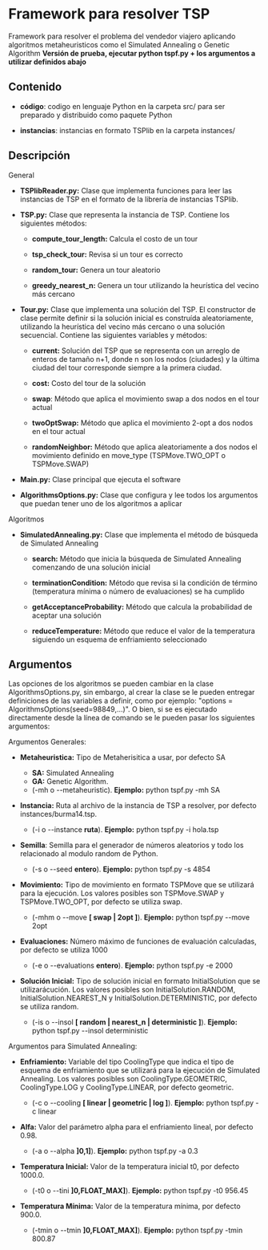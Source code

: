 # Framework para resolver TSP
Framework para resolver el problema del vendedor viajero aplicando algoritmos metaheuristicos como el Simulated Annealing o Genetic Algorithm
**Versión de prueba, ejecutar python tspf.py + los argumentos a utilizar definidos abajo**
## Contenido
* <b>código</b>: codigo en lenguaje Python en la carpeta src/ para ser preparado y distribuido como paquete Python

* <b>instancias</b>: instancias en formato TSPlib en la carpeta instances/

## Descripción

General

* **TSPlibReader.py:** Clase que implementa funciones para leer las instancias de TSP en el formato de la librería de instancias TSPlib.

* **TSP.py:** Clase que representa la instancia de TSP. Contiene los siguientes métodos:

	* **compute_tour_length:** Calcula el costo de un tour

	* **tsp_check_tour:** Revisa si un tour es correcto

	* **random_tour:** Genera un tour aleatorio

	* **greedy_nearest_n:** Genera un tour utilizando la heurística del vecino más cercano

* **Tour.py:** Clase que implementa una solución del TSP. El constructor de clase permite definir si la solución inicial es construída aleatoriamente, utilizando la heurística del vecino más cercano o una solución secuencial. Contiene las siguientes variables y métodos:

	* **current:** Solución del TSP que se representa con un arreglo de enteros de tamaño n+1, donde n son los nodos (ciudades) y la última ciudad del tour corresponde siempre a la primera ciudad. 

	* **cost:** Costo del tour de la solución

	* **swap**: Método que aplica el movimiento swap a dos nodos en el tour actual

	* **twoOptSwap:** Método que aplica el movimiento 2-opt a dos nodos en el tour actual

	* **randomNeighbor:** Método que aplica aleatoriamente a dos nodos el movimiento definido en move_type (TSPMove.TWO_OPT o TSPMove.SWAP)

  
* **Main.py:** Clase principal que ejecuta el software
 

* **AlgorithmsOptions.py:** Clase que configura y lee todos los argumentos que puedan tener uno de los algoritmos a aplicar

Algoritmos

* **SimulatedAnnealing.py:** Clase que implementa el método de búsqueda de Simulated Annealing

	* **search:** Método que inicia la búsqueda de Simulated Annealing comenzando de una solución inicial

	* **terminationCondition:** Método que revisa si la condición de término (temperatura mínima o número de evaluaciones) se ha cumplido

	* **getAcceptanceProbability:** Método que calcula la probabilidad de aceptar una solución

	* **reduceTemperature:** Método que reduce el valor de la temperatura siguiendo un esquema de enfriamiento seleccionado
  

## Argumentos

Las opciones de los algoritmos se pueden cambiar en la clase AlgorithmsOptions.py, sin embargo, al crear la clase se le pueden entregar definiciones de las variables a definir, como por ejemplo: "options = AlgorithmsOptions(seed=98849,...)". O bien, si se es ejecutado directamente desde la línea de comando se le pueden pasar los siguientes argumentos:

Argumentos Generales:
  
* **Metaheuristica:** Tipo de Metaherisitica a usar, por defecto SA
	*  **SA:** Simulated Annealing 
	* **GA:** Genetic Algorithm.
	*  (-mh o --metaheuristic). **Ejemplo:** python tspf.py -mh SA

* **Instancia:** Ruta al archivo de la instancia de TSP a resolver, por defecto instances/burma14.tsp.
	*  (-i o --instance **ruta**). **Ejemplo:** python tspf.py -i hola.tsp
  

* **Semilla**: Semilla para el generador de números aleatorios y todo los relacionado al modulo random de Python.
	*  (-s o --seed **entero**). **Ejemplo:** python tspf.py -s 4854

* **Movimiento:** Tipo de movimiento en formato TSPMove que se utilizará para la ejecución. Los valores posibles son TSPMove.SWAP y TSPMove.TWO_OPT, por defecto se utiliza swap. 
	* (-mhm o --move **[ swap | 2opt ]**). **Ejemplo:** python tspf.py --move 2opt
	
* **Evaluaciones:** Número máximo de funciones de evaluación calculadas, por defecto se utiliza 1000
	 * (-e o --evaluations **entero**). **Ejemplo:** python tspf.py -e 2000
	 
* **Solución Inicial:** Tipo de solución inicial en formato InitialSolution que se utilizarácución. Los valores posibles son InitialSolution.RANDOM, InitialSolution.NEAREST_N y InitialSolution.DETERMINISTIC, por defecto se utiliza random. 
	* (-is o --insol **[ random | nearest_n | deterministic ]**). **Ejemplo:** python tspf.py --insol deterministic

Argumentos para Simulated Annealing:

* **Enfriamiento:** Variable del tipo CoolingType que indica el tipo de esquema de enfriamiento que se utilizará para la ejecución de Simulated Annealing. Los valores posibles son CoolingType.GEOMETRIC, CoolingType.LOG y CoolingType.LINEAR, por defecto geometric.

	* (-c o --cooling **[ linear | geometric | log ]**). **Ejemplo:** python tspf.py -c linear

* **Alfa:** Valor del parámetro alpha para el enfriamiento lineal, por defecto 0.98.

	* (-a o --alpha **]0,1]**). **Ejemplo:** python tspf.py -a 0.3
  

* **Temperatura Inicial:** Valor de la temperatura inicial t0, por defecto 1000.0. 
	* (-t0 o --tini **]0,FLOAT_MAX]**). **Ejemplo:** python tspf.py -t0 956.45

* **Temperatura Mínima:** Valor de la temperatura mínima, por defecto 900.0.
	*  (-tmin o --tmin **]0,FLOAT_MAX]**). **Ejemplo:** python tspf.py -tmin 800.87
